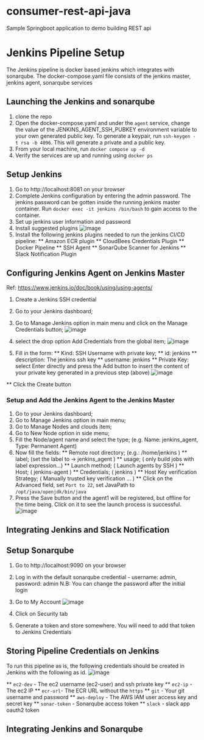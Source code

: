 # consumer-rest-api-java
Sample Springboot application to demo building REST api

# Jenkins Pipeline Setup
The Jenkins pipeline is docker based jenkins which integrates with sonarqube.
The docker-compose.yaml file consists of the jenkins master, jenkins agent, sonarqube services

## Launching the Jenkins and sonarqube
1. clone the repo
1. Open the docker-compose.yaml and under the `agent` service, change the value of the JENKINS_AGENT_SSH_PUBKEY environment variable to your own generated public key.
To generate a keypair, run `ssh-keygen -t rsa -b 4096`. This will generate a private and a public key. 
1. From your local machine, run `docker compose up -d`
1. Verify the services are up and running using `docker ps`

## Setup Jenkins
1. Go to http://localhost:8081 on your browser
1. Complete Jenkins configuration by entering the admin password.
The jenkins password can be gotten inside the running jenkins master container. Run `docker exec -it jenkins /bin/bash` to gain access to the container.
1. Set up jenkins user information and password
1. Install suggested plugins
![image](https://github.com/tosicky/consume-rest-api-java/assets/14918937/f3412bdf-c970-44f1-9b1c-0c54954f6876)
1. Install the following jenkins plugins needed to run the jenkins CI/CD pipeline:
** Amazon ECR plugin
** CloudBees Credentials Plugin
** Docker Pipeline
** SSH Agent
** SonarQube Scanner for Jenkins
** Slack Notification Plugin

## Configuring Jenkins Agent on Jenkins Master
Ref: https://www.jenkins.io/doc/book/using/using-agents/
1. Create a Jenkins SSH credential
1. Go to your Jenkins dashboard;
1. Go to Manage Jenkins option in main menu and click on the Manage Credentials button;
![image](https://github.com/tosicky/consume-rest-api-java/assets/14918937/5b7d5003-4243-4d68-b77a-7ee2bb143d48)

1. select the drop option Add Credentials from the global item;
![image](https://github.com/tosicky/consume-rest-api-java/assets/14918937/2897b332-52bf-4200-845b-934dd860f8c1)

1. Fill in the form:
** Kind: SSH Username with private key;
** id: jenkins
** description: The jenkins ssh key
** username: jenkins
** Private Key: select Enter directly and press the Add button to insert the content of your private key generated in a previous step (above)
![image](https://github.com/tosicky/consume-rest-api-java/assets/14918937/9fcec328-1421-4062-9287-eb8427d52176)

** Click the Create button 

### Setup and Add the Jenkins Agent to the Jenkins Master
1. Go to your Jenkins dashboard;
1. Go to Manage Jenkins option in main menu;
1. Go to Manage Nodes and clouds item;
1. Go to New Node option in side menu;
1. Fill the Node/agent name and select the type; (e.g. Name: jenkins_agent, Type: Permanent Agent)
1. Now fill the fields:
** Remote root directory; (e.g.: /home/jenkins )
** label; (set the label to -> jenkins_agent )
** usage; ( only build jobs with label expression…​)
** Launch method; ( Launch agents by SSH )
** Host; ( jenkins-agent )
** Credentials; ( jenkins )
** Host Key verification Strategy; ( Manually trusted key verification …​ )
** Click on the Advanced field, set `Port to 22`, set JavaPath to `/opt/java/openjdk/bin/java`
1. Press the Save button and the agent1 will be registered, but offline for the time being. Click on it to see the launch process is successful.
![image](https://github.com/tosicky/consume-rest-api-java/assets/14918937/68307d60-3475-4979-98a6-d4ff1f607de9)


## Integrating Jenkins and Slack Notification

## Setup Sonarqube
1. Go to http://localhost:9090 on your browser
1. Log in with the default sonarqube credential - username: admin, password: admin 
N.B: You can change the password after the initial login
1. Go to My Account
![image](https://github.com/tosicky/consume-rest-api-java/assets/14918937/6ed14912-5db7-41d6-87af-e0b020a4371c)

1. Click on Security tab
1. Generate a token and store somewhere. You will need to add that token to Jenkins Credentials  


## Storing Pipeline Credentials on Jenkins
To run this pipeline as is, the following credentials should be created in Jenkins with the following as id.
![image](https://github.com/tosicky/consume-rest-api-java/assets/14918937/1f0dd171-47b1-41c0-9438-00ad2933438a)


** `ec2-dev` - The ec2 username (ec2-user) and ssh private key
** `ec2-ip` - The ec2 IP
** `ecr-url`- The ECR URL without the `https`
** `git` - Your git username and password
** `aws-deploy` - The AWS IAM user access key and secret key
** `sonar-token` - Sonarqube access token
** `slack` - slack app oauth2 token




## Integrating Jenkins and Sonarqube



